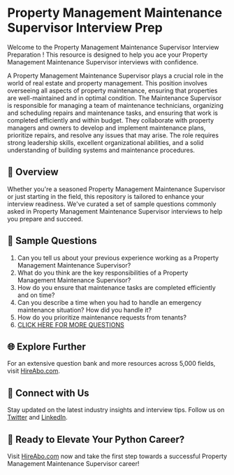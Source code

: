 # Property Management Maintenance Supervisor Interview Prep

Welcome to the Property Management Maintenance Supervisor Interview Preparation ! This resource is designed to help you ace your Property Management Maintenance Supervisor interviews with confidence.

A Property Management Maintenance Supervisor plays a crucial role in the world of real estate and property management. This position involves overseeing all aspects of property maintenance, ensuring that properties are well-maintained and in optimal condition. The Maintenance Supervisor is responsible for managing a team of maintenance technicians, organizing and scheduling repairs and maintenance tasks, and ensuring that work is completed efficiently and within budget. They collaborate with property managers and owners to develop and implement maintenance plans, prioritize repairs, and resolve any issues that may arise. The role requires strong leadership skills, excellent organizational abilities, and a solid understanding of building systems and maintenance procedures.

## 🚀 Overview

Whether you're a seasoned Property Management Maintenance Supervisor or just starting in the field, this repository is tailored to enhance your interview readiness. We've curated a set of sample questions commonly asked in Property Management Maintenance Supervisor interviews to help you prepare and succeed.

## 📝 Sample Questions

1. Can you tell us about your previous experience working as a Property Management Maintenance Supervisor?
2. What do you think are the key responsibilities of a Property Management Maintenance Supervisor?
3. How do you ensure that maintenance tasks are completed efficiently and on time?
4. Can you describe a time when you had to handle an emergency maintenance situation? How did you handle it?
5. How do you prioritize maintenance requests from tenants?
6. [CLICK HERE FOR MORE QUESTIONS](https://hireabo.com/job/21_1_10/Property%20Management%20Maintenance%20Supervisor)

## 🌐 Explore Further

For an extensive question bank and more resources across 5,000 fields, visit [HireAbo.com](https://www.hireabo.com).

## 📱 Connect with Us

Stay updated on the latest industry insights and interview tips. Follow us on [Twitter](https://twitter.com/hireabo) and [LinkedIn](https://www.linkedin.com/in/hire-abo-3609972a8/).

## 🚀 Ready to Elevate Your Python Career?

Visit [HireAbo.com](https://www.hireabo.com) now and take the first step towards a successful Property Management Maintenance Supervisor career!